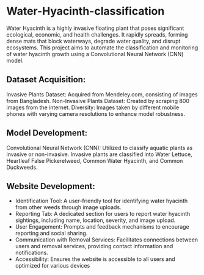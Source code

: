 # Water-Hyacinth-classification
Water Hyacinth is a highly invasive floating plant that poses significant ecological, economic, and health challenges. It rapidly spreads, forming dense mats that block waterways, degrade water quality, and disrupt ecosystems. This project aims to automate the classification and monitoring of water hyacinth growth using a Convolutional Neural Network (CNN) model.

## Dataset Acquisition: 
Invasive Plants Dataset: Acquired from Mendeley.com, consisting of images from Bangladesh.
Non-Invasive Plants Dataset: Created by scraping 800 images from the internet.
Diversity: Images taken by different mobile phones with varying camera resolutions to enhance model robustness.

## Model Development:
Convolutional Neural Network (CNN): Utilized to classify aquatic plants as invasive or non-invasive. Invasive plants are classified into Water Lettuce, Heartleaf False Pickerelweed, Common Water Hyacinth, and Common Duckweeds.


## Website Development:
- Identification Tool: A user-friendly tool for identifying water hyacinth from other weeds through image uploads.
- Reporting Tab: A dedicated section for users to report water hyacinth sightings, including name, location, severity, and image upload.
- User Engagement: Prompts and feedback mechanisms to encourage reporting and social sharing.
- Communication with Removal Services: Facilitates connections between users and removal services, providing contact information and notifications.
- Accessibility: Ensures the website is accessible to all users and optimized for various devices

  
